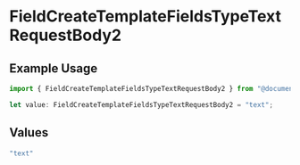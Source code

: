 # FieldCreateTemplateFieldsTypeTextRequestBody2

## Example Usage

```typescript
import { FieldCreateTemplateFieldsTypeTextRequestBody2 } from "@documenso/sdk-typescript/models/operations";

let value: FieldCreateTemplateFieldsTypeTextRequestBody2 = "text";
```

## Values

```typescript
"text"
```